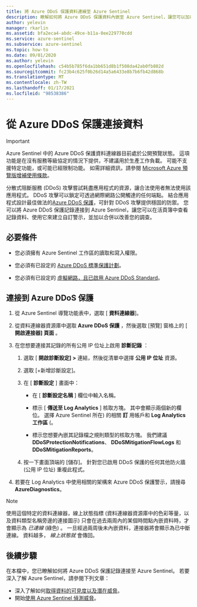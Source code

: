 ```yaml
---
title: 將 Azure DDoS 保護資料連線至 Azure Sentinel
description: 瞭解如何將 Azure DDoS 保護資料內嵌至 Azure Sentinel，讓您可以加以查看、分析和調查。
author: yelevin
manager: rkarlin
ms.assetid: bfa2eca4-abdc-49ce-b11a-0ee229770cdd
ms.service: azure-sentinel
ms.subservice: azure-sentinel
ms.topic: how-to
ms.date: 09/01/2020
ms.author: yelevin
ms.openlocfilehash: c54b5b785f6da1bb651d8b1f508da42ab0fb802d
ms.sourcegitcommit: fc23b4c625f0b26d14a5a6433e8b7b6fb42d868b
ms.translationtype: MT
ms.contentlocale: zh-TW
ms.lasthandoff: 01/17/2021
ms.locfileid: "98538386"
---
```

# <a name="connect-data-from-azure-ddos-protection"></a>從 Azure DDoS 保護連接資料

> [!IMPORTANT]
> Azure Sentinel 中的 Azure DDoS 保護資料連線器目前處於公開預覽狀態。
> 這項功能是在沒有服務等級協定的情況下提供，不建議用於生產工作負載。 可能不支援特定功能，或可能已經限制功能。 如需詳細資訊，請參閱 [Microsoft Azure 預覽版增補使用條款](https://azure.microsoft.com/support/legal/preview-supplemental-terms/)。

分散式阻斷服務 (DDoS) 攻擊嘗試耗盡應用程式的資源，讓合法使用者無法使用該應用程式。 DDoS 攻擊可以鎖定可透過網際網路公開觸達的任何端點。 結合應用程式設計最佳做法的[Azure DDoS 保護](../ddos-protection/ddos-protection-overview.md)，可針對 DDoS 攻擊提供穩固的防禦。 您可以將 Azure DDoS 保護記錄連接到 Azure Sentinel，讓您可以在活頁簿中查看記錄資料、使用它來建立自訂警示，並加以合併以改善您的調查。 

## <a name="prerequisites"></a>必要條件

- 您必須擁有 Azure Sentinel 工作區的讀取和寫入權限。

- 您必須有已設定的 [Azure DDoS 標準保護計劃](../ddos-protection/manage-ddos-protection.md#create-a-ddos-protection-plan)。

- 您必須有已設定的 [虛擬網路，且已啟用 Azure DDoS Standard](../ddos-protection/manage-ddos-protection.md#enable-ddos-protection-for-a-new-virtual-network)。

## <a name="connect-to-azure-ddos-protection"></a>連接到 Azure DDoS 保護
    
1. 從 Azure Sentinel 導覽功能表中，選取 [ **資料連線器**]。

1. 從資料連線器資源庫中選取 **Azure DDoS 保護** ，然後選取 [預覽] 窗格上的 [ **開啟連接器] 頁面** 。

1. 在您想要連接其記錄的所有公用 IP 位址上啟用 **診斷記錄** ：

    1. 選取 [ **開啟診斷設定] >** 連結，然後從清單中選擇 **公用 IP 位址** 資源。

    1. 選取 [+新增診斷設定]。

    1. 在 [ **診斷設定** ] 畫面中：
       - 在 [  **診斷設定名稱** ] 欄位中輸入名稱。

       - 標示 [ **傳送至 Log Analytics** ] 核取方塊。 其中會顯示兩個新的欄位。 選擇 Azure Sentinel 所在) 的相關 **訂** 用帳戶和 **Log Analytics 工作區** (。

       - 標示您想要內嵌其記錄檔之規則類型的核取方塊。 我們建議 **DDoSProtectionNotifications**、 **DDoSMitigationFlowLogs** 和 **DDoSMitigationReports**。

    1. 按一下畫面頂端的 [儲存]。 針對您已啟用 DDoS 保護的任何其他防火牆 (公用 IP 位址) 重複此程式。

1. 若要在 Log Analytics 中使用相關的架構來 Azure DDoS 保護警示，請搜尋 **AzureDiagnostics**。

> [!NOTE]
>
> 使用這個特定的資料連線器，線上狀態指標 (資料連線器資源庫中的色彩等量，以及資料類型名稱旁邊的連接圖示) 只會在過去兩周內的某個時間點內嵌資料時，才會顯示為 *已連線* (綠色) 。 一旦經過兩周後未內嵌資料，連接器將會顯示為已中斷連線。 資料越多， *線上狀態就* 會傳回。

## <a name="next-steps"></a>後續步驟

在本檔中，您已瞭解如何將 Azure DDoS 保護記錄連接至 Azure Sentinel。 若要深入了解 Azure Sentinel，請參閱下列文章：
- 深入了解如何[取得資料的可見度以及潛在威脅](quickstart-get-visibility.md)。
- 開始[使用 Azure Sentinel 偵測威脅](tutorial-detect-threats-built-in.md)。
